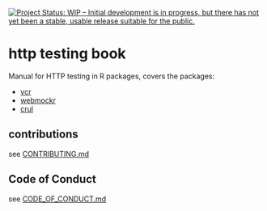 [![Project Status: WIP – Initial development is in progress, but there has not yet been a stable, usable release suitable for the public.](http://www.repostatus.org/badges/latest/wip.svg)](http://www.repostatus.org/#wip)

http testing book
=================

Manual for HTTP testing in R packages, covers the packages:

* [vcr](https://github.com/ropensci/vcr)
* [webmockr](https://github.com/ropensci/webmockr)
* [crul](https://github.com/ropensci/crul)

## contributions

see [CONTRIBUTING.md](.github/CONTRIBUTING.md)

## Code of Conduct

see [CODE_OF_CONDUCT.md](CODE_OF_CONDUCT.md)
